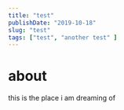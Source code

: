 ```yaml
---
title: "test"
publishDate: "2019-10-18"
slug: "test"
tags: ["test", "another test" ]
---
```


# about

this is the place i am dreaming of